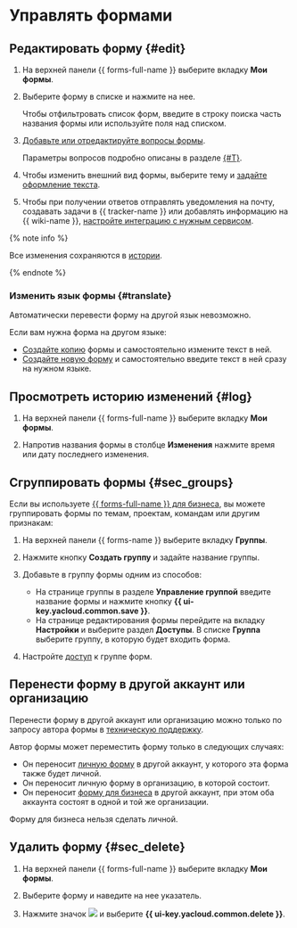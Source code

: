 # Управлять формами

## Редактировать форму {#edit}

1. На верхней панели {{ forms-full-name }} выберите вкладку **Мои формы**.

1. Выберите форму в списке и нажмите на нее.
   
   Чтобы отфильтровать список форм, введите в строку поиска часть названия формы или используйте поля над списком.

1. [Добавьте или отредактируйте вопросы формы](add-questions.md).
   
   Параметры вопросов подробно описаны в разделе [{#T}](blocks-ref/blocks-reference.md).

1. Чтобы изменить внешний вид формы, выберите тему и [задайте оформление текста](appearance.md).

1. Чтобы при получении ответов отправлять уведомления на почту, создавать задачи в {{ tracker-name }} или добавлять информацию на {{ wiki-name }}, [настройте интеграцию с нужным сервисом](notifications.md).

{% note info %}

Все изменения сохраняются в [истории](#log).

{% endnote %}


### Изменить язык формы {#translate}

Автоматически перевести форму на другой язык невозможно.

Если вам нужна форма на другом языке:
* [Создайте копию](new-form.md#sec_copy_form) формы и самостоятельно измените текст в ней.
* [Создайте новую форму](new-form.md#create-form) и самостоятельно введите текст в ней сразу на нужном языке.


## Просмотреть историю изменений {#log}

1. На верхней панели {{ forms-full-name }} выберите вкладку **Мои формы**.

1. Напротив названия формы в столбце **Изменения** нажмите время или дату последнего изменения.

## Сгруппировать формы {#sec_groups}
Если вы используете [{{ forms-full-name }} для бизнеса](forms-for-org.md), вы можете группировать формы по темам, проектам, командам или другим признакам:

1. На верхней панели {{ forms-name }} выберите вкладку **Группы**.

1. Нажмите кнопку **Создать группу** и задайте название группы.

1. Добавьте в группу формы одним из способов:
   * На странице группы в разделе **Управление группой** введите название формы и нажмите кнопку **{{ ui-key.yacloud.common.save }}**.
   * На странице редактирования формы перейдите на вкладку **Настройки** и выберите раздел **Доступы**. В списке **Группа** выберите группу, в которую будет входить форма.

1. Настройте [доступ](access.md#access_groups) к группе форм.


## Перенести форму в другой аккаунт или организацию

Перенести форму в другой аккаунт или организацию можно только по запросу автора формы в [техническую поддержку](feedback.md).

Автор формы может переместить форму только в следующих случаях:

* Он переносит [личную форму](personal-forms.md) в другой аккаунт, у которого эта форма также будет личной.
* Он переносит личную форму в организацию, в которой состоит.
* Он переносит [форму для бизнеса](forms-for-org.md) в другой аккаунт, при этом оба аккаунта состоят в одной и той же организации.

Форму для бизнеса нельзя сделать личной.



## Удалить форму {#sec_delete}

1. На верхней панели {{ forms-full-name }} выберите вкладку **Мои формы**.

1. Выберите форму и наведите на нее указатель.

1. Нажмите значок ![](../_assets/forms/context-menu.png) и выберите **{{ ui-key.yacloud.common.delete }}**.